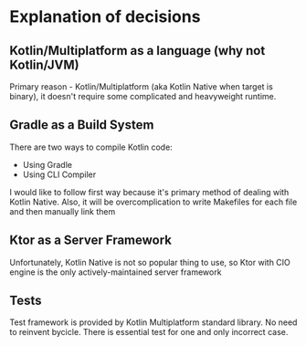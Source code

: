 # Explanation of decisions

## Kotlin/Multiplatform as a language (why not Kotlin/JVM)
Primary reason - Kotlin/Multiplatform (aka Kotlin Native when target is binary), it doesn't require some complicated and heavyweight runtime.

## Gradle as a Build System
There are two ways to compile Kotlin code:
- Using Gradle
- Using CLI Compiler

I would like to follow first way because it's primary method of dealing with Kotlin Native. Also, it will be overcomplication to write Makefiles for each file and then manually link them

## Ktor as a Server Framework
Unfortunately, Kotlin Native is not so popular thing to use, so Ktor with CIO engine is the only actively-maintained server framework

## Tests
Test framework is provided by Kotlin Multiplatform standard library. No need to reinvent bycicle. There is essential test for one and only incorrect case.